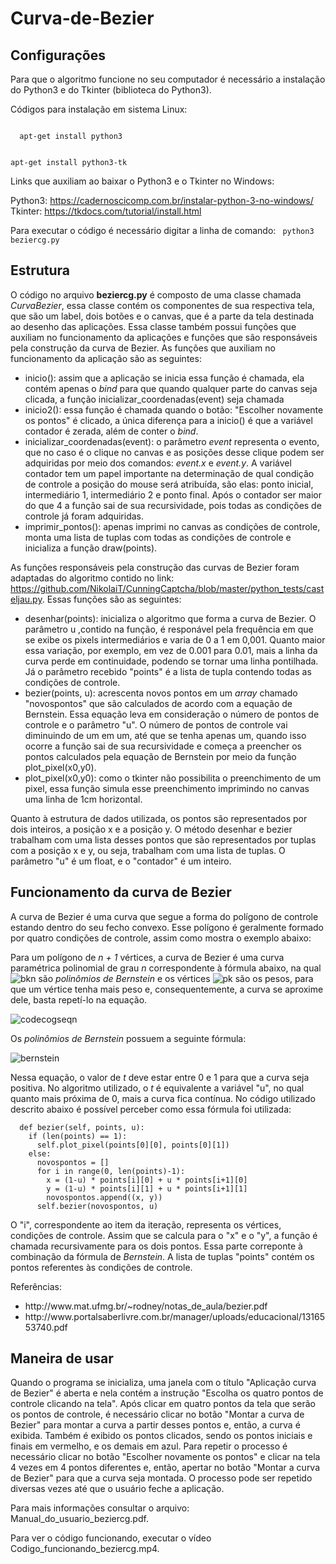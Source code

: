 # Curva-de-Bezier

## Configurações

Para que o algoritmo funcione no seu computador é necessário a instalação do Python3 e do Tkinter (biblioteca do Python3).

Códigos para instalação em sistema Linux:

<code>
  apt-get install python3

  apt-get install python3-tk
</code>

Links que auxiliam ao baixar o Python3 e o Tkinter no Windows:

Python3: https://cadernoscicomp.com.br/instalar-python-3-no-windows/ 
Tkinter: https://tkdocs.com/tutorial/install.html

Para executar o código é necessário digitar a linha de comando: <code> python3 beziercg.py </code>

## Estrutura

O código no arquivo <b>beziercg.py</b> é composto de uma classe chamada <i>CurvaBezier</i>, essa classe contém os componentes de sua respectiva tela, que são um label, dois botões e o canvas, que é a parte da tela destinada ao desenho das aplicações. Essa classe também possui funções que auxiliam no funcionamento da aplicações e funções que são responsáveis pela construção da curva de Bezier. As funções que auxiliam no funcionamento da aplicação são as seguintes:

<ul>
  <li>inicio(): assim que a aplicação se inicia essa função é chamada, ela contém apenas o <i>bind</i> para que quando qualquer parte do canvas seja clicada, a função inicializar_coordenadas(event) seja chamada </li>
  <li>inicio2(): essa função é chamada quando o botão: "Escolher novamente os pontos" é clicado, a única diferença para a inicio() é que a variável contador é zerada, além de conter o <i>bind</i>.</li>
  <li>inicializar_coordenadas(event): o parâmetro <i>event</i> representa o evento, que no caso é o clique no canvas e as posições desse clique podem ser adquiridas por meio dos comandos: <i>event.x</i> e <i>event.y</i>. A variável contador tem um papel importante na determinação de qual condição de controle a posição do mouse será atribuída, são elas: ponto inicial, intermediário 1, intermediário 2 e ponto final. Após o contador ser maior do que 4 a função sai de sua recursividade, pois todas as condições de controle já foram adquiridas. 
  <li>imprimir_pontos(): apenas imprimi no canvas as condições de controle, monta uma lista de tuplas com todas as condições de controle e inicializa a função draw(points).</li>
</ul>
  
As funções responsáveis pela construção das curvas de Bezier foram adaptadas do algoritmo contido no link: https://github.com/NikolaiT/CunningCaptcha/blob/master/python_tests/casteljau.py. Essas funções são as seguintes:

<ul>
  <li>desenhar(points): inicializa o algoritmo que forma a curva de Bezier. O parâmetro u ,contido na função, é responável pela frequência em que se exibe os pixels intermediários e varia de 0 a 1 em 0,001. Quanto maior essa variação, por exemplo, em vez de 0.001 para 0.01, mais a linha da curva perde em continuidade, podendo se tornar uma linha pontilhada. Já o parâmetro recebido "points" é a lista de tupla contendo todas as condições de controle.</li>
  <li>bezier(points, u): acrescenta novos pontos em um <i>array</i> chamado "novospontos" que são calculados de acordo com a equação de Bernstein. Essa equação leva em consideração o número de pontos de controle e o parâmetro "u". O número de pontos de controle vai diminuindo de um em um, até que se tenha apenas um, quando isso ocorre a função sai de sua recursividade e começa a preencher os pontos calculados pela equação de Bernstein por meio da função plot_pixel(x0,y0).</li>
  <li>plot_pixel(x0,y0): como o tkinter não possibilita o preenchimento de um pixel, essa função simula esse preenchimento imprimindo no canvas uma linha de 1cm horizontal.</li>
</ul>

Quanto à estrutura de dados utilizada, os pontos são representados por dois inteiros, a posição x e a posição y. O método desenhar e bezier trabalham com uma lista desses pontos que são representados por tuplas com a posição x e y, ou seja, trabalham com uma lista de tuplas. O parâmetro "u" é um float, e o "contador" é um inteiro.

## Funcionamento da curva de Bezier

A curva de Bezier é uma curva que segue a forma do polígono de controle estando dentro do seu fecho convexo. Esse polígono é  geralmente formado por quatro condições de controle, assim como mostra o exemplo abaixo:


Para um polígono de <i>n + 1</i> vértices, a curva de Bezier é uma curva paramétrica polinomial de grau <i>n</i> correspondente à fórmula abaixo, na qual ![bkn](https://user-images.githubusercontent.com/19623850/49144564-db450900-f2e4-11e8-87f8-d1721ba75526.gif) são <i>polinômios de Bernstein</i> e os vértices ![pk](https://user-images.githubusercontent.com/19623850/49145101-26135080-f2e6-11e8-9453-5b374c8ab212.gif)
 são os pesos, para que um vértice tenha mais peso e, consequentemente, a curva se aproxime dele, basta repetí-lo na equação.

![codecogseqn](https://user-images.githubusercontent.com/19623850/49144070-953b7580-f2e3-11e8-9068-6b606c03d107.gif?style=centerme)

Os <i>polinômios de Bernstein</i> possuem a seguinte fórmula:

![bernstein](https://user-images.githubusercontent.com/19623850/49145547-30821a00-f2e7-11e8-9b0c-76a89cd823f7.gif)

Nessa equação, o valor de <i>t</i> deve estar entre 0 e 1 para que a curva seja positiva. No algoritmo utilizado, o <i>t</i> é equivalente a variável "u", no qual quanto mais próxima de 0, mais a curva fica contínua. No código utilizado descrito abaixo é possível perceber como essa fórmula foi utilizada:

```
  def bezier(self, points, u):
    if (len(points) == 1):
      self.plot_pixel(points[0][0], points[0][1])
    else:
      novospontos = []
      for i in range(0, len(points)-1):
        x = (1-u) * points[i][0] + u * points[i+1][0]
        y = (1-u) * points[i][1] + u * points[i+1][1]
        novospontos.append((x, y))
      self.bezier(novospontos, u)
 ```

O "i", correspondente ao item da iteração, representa os vértices, condições de controle. Assim que se calcula para o "x" e o "y", a função é chamada recursivamente para os dois pontos. Essa parte correponte à combinação  da fórmula de <i>Bernstein</i>. A lista de tuplas "points" contém os pontos referentes às condições de controle.


Referências: 
<ul>
  <li> http://www.mat.ufmg.br/~rodney/notas_de_aula/bezier.pdf </li>
  <li> http://www.portalsaberlivre.com.br/manager/uploads/educacional/1316553740.pdf </li>
</ul>

## Maneira de usar

Quando o programa se inicializa, uma janela com o título "Aplicação curva de Bezier" é aberta e nela contém a instrução "Escolha os quatro pontos de controle clicando na tela". Após clicar em quatro pontos da tela que serão os pontos de controle, é necessário clicar no botão "Montar a curva de Bezier" para montar a curva a partir desses pontos e, então, a curva é exibida. Também é exibido os pontos clicados, sendo os pontos iniciais e finais em vermelho, e os demais em azul. Para repetir o processo é necessário clicar no botão "Escolher novamente os pontos" e clicar na tela 4 vezes em 4 pontos diferentes e, então, apertar no botão "Montar a curva de Bezier" para que a curva seja montada. O processo pode ser repetido diversas vezes até que o usuário feche a aplicação. 

Para mais informações consultar o arquivo: Manual_do_usuario_beziercg.pdf.

Para ver o código funcionando, executar o vídeo Codigo_funcionando_beziercg.mp4.
